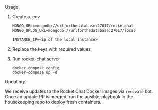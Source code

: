 Usage:

1. Create a .env

   ```txt
   MONGO_URL=mongodb://urlforthedatabase:27017/rocketchat
   MONGO_OPLOG_URL=mongodb://urlforthedatabase:27017/local

   INSTANCE_IP=<ip of the local instance>
   ```

2. Replace the keys with required values

3. Run rocket-chat server

   ```console
   docker-compose config
   docker-compose up -d
   ```

Updating:

We receive updates to the Rocket.Chat Docker images via `renovate` bot. Once an update PR is merged, run the ansible-playbook in the housekeeping repo to deploy fresh containers.
